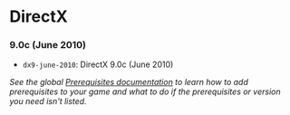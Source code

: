 
# DirectX

### 9.0c (June 2010)

  * `dx9-june-2010`: DirectX 9.0c (June 2010)

*See the global [Prerequisites documentation](./README.md) to learn how to add prerequisites to your game and what to do if the prerequisites or version you need isn't listed.*